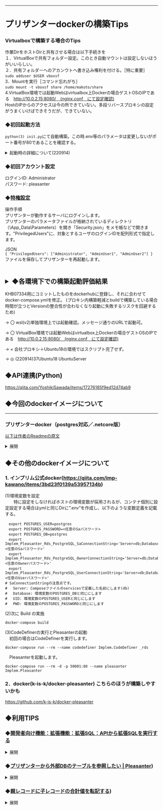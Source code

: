 -------------------------------------
# プリザンターdockerの構築Tips
### Virtualboxで構築する場合のTips
作業DirをホストDirと共有させる場合は以下手続きを　　<br>
１．VirtualBoxで共有フォルダー設定。このとき自動マウントは設定しないほうがいいらしい。　　<br>
２．共有フォルダーへのアカンウトへ書き込み権利を付ける。［特に重要］　　<br>
```sudo adduser $USER vboxsf　```<br>
3．Mountを実行［コマンド忘れがち］　　<br>
```sudo mount -t vboxsf share /home/makoto/share　　```<br>
4.VirtualBox環境では起動Webはvirtualbox上Dockerの場合ゲストOSのIPである　http://10.0.2.15:8080/　(nginx.conf　にて設定確認) <br> HostのIPからのアクセスは今の所できていない。多段リバースプロキシの設定がうまくいけばできそうだが、できていない。<br>

### ◆初回起動方法
`python(3) init.py`にて自動構築。この時.env等のパラメータは変更しないがポート番号が80であることを確認する。<br>
<details><summary>起動時の詳細について(220914)</summary><div>

環境ファイル”.env”は変更せずPython3 init.pyで先ず構築できることを確認。Postgreのポート5432が当たる場合は.env内容を一旦5432以外にしてinit.pyを実行。<br>
このときdotnetだけエラーを吐く状態で構築完了したらpls-baseコンテナに入って<br>
Linux版
`
Implem.Pleasanter/App_Data/Parameter/Rds.json
` 
<br>Windows版
`
C:¥inetpub¥wwwroot¥pleasanter¥App_Data¥Parameters
` 
<br>内にあるPostgresqlポートが先の.envに設定した値になっているので5432に変更する。
```
 {
        "Dbms": "PostgreSQL",
        "Provider": "Local",
        "TimeZoneInfo": "Tokyo Standard Time",
        "SaConnectionString":"Server=postgres-db;Port=5432;Database=postgres;UID=postgres;PWD=mypass-abc",
        "OwnerConnectionString":"Server=postgres-db;Port=5432;Database=#ServiceName#;UID=#ServiceName#_Owner;PWD=SetAdminsPWD","UserCon
nectionString":"Server=postgres-db;Port=5432;Database=#ServiceName#;UID=#ServiceName#_User;PWD=SetUsersPWD",
        "SqlCommandTimeOut": 600,
        "MinimumTime": 3,
        "DeadlockRetryCount": 4,
        "DeadlockRetryInterval": 1000,
        "DisableIndexChangeDetection": false
 }
```
5432に変更後は
```
dotnet /web/pleasanter/Implem.CodeDefiner/Implem.CodeDefiner.NetCore.dll _rds
```
を実行しエラーが出ない事を確認。その後<br>
Linux版　(Windows版はIIS再起動)
`
systemctl daemon-reload && systemctl restart pleasanter
`
でサービスを再起動しWebにアクセス出来れば完了。<br>
Plesanter自体は80ポートを使用するようなのでapache2とか動いてたら止めないとpleasanterのポートを変更してても到達できない。<br>
</div></details>

### ◆初回アカウント設定
ログインID:  Administrator<br>
パスワード: pleasanter

### ◆[特権設定](https://pleasanter.org/manual/user-management-privileged-users)
操作手順<br> プリザンターが動作するサーバにログインします。<br> プリザンターのパラメータファイルが格納されているディレクトリ（\App_Data\Parameters）を開き「Security.json」をメモ帳などで開きます。"PrivilegedUsers"に、対象とするユーザのログインIDを配列形式で指定します。<br>

JSON<br> ` { "PrivilegedUsers": ["Administrator", "AdminUser1", "AdminUser2"] } ` <br> ファイルを保存してプリザンターを再起動します。<br><br>

## <details><summary>◆各環境下での構築起動評価結果<br></summary><div>
KHB07334用にコミットしたものをdockerhubに登録し、それに合わせてdocker-compose.ymlを修正。
(プロキシ内構築軽減とbuildで構築している場合時間が立つとVersionの整合性が合わなくなり起動に失敗するリスクを回避するため)<br>

→  〇  wsl(v2)単独環境上では起動確認。メッセージ通りのURLで起動可。<br>

→  〇  VirtualBox環境では起動Webはvirtualbox上Dockerの場合ゲストOSのIPである　http://10.0.2.15:8080/　(nginx.conf　にて設定確認) <br> 

→ ×  会社プロキシ＋Ubuntu18の環境ではスクリプト完了せず。<br>

→ ◎ (220914)37Ubuntu18 UbuntuServer
</div></details>

## ◆API連携(Python)
https://qiita.com/YoshikiSawada/items/17276185f9ed12d74ab9

## ◆今回のdockerイメージについて
-----
### プリザンターdocker（postgres対応／.netcore版）<br>
[以下は作者のReadmeの原文](https://github.com/twintee/pleasanter-docker)
<details><summary>展開</summary><div>
 
Postgres対応版.netcoreプリザンターのdocker構築用Dockerfileとdocker-compose.ymlその他諸々。  
コマンドで動くようにしたかったのとDockerfileに可能な限り詰め込んで作業を軽減してみた。  
公式プリザンターzipの内容で動作変わるのが嫌だったのでリポジトリに含めたのがアレ。  

#### 参考にしたページ
https://qiita.com/ta24toy27/items/986b3057e08f3da2fc06

#### 検証済み環境
- ubuntu :18.*

#### 準備

- `./.env`を編集して設定変更
 ```
    - DISTRIBUTION: pleasanterコンテナのベースOS(cent -> centos7, deb -> buster-slim)
    - TZ: タイムゾーン
    - POSTGRES_PORT: postgresqlの公開ポート
    - POSTGRES_PASSWORD: postgresqlユーザーのパスワード
    - POSTGRES_MEM: postgresql使用メモリ
    - PLS_PORT: プリザンター用ポート=8080
    - PLS_MEM: プリザンター使用メモリ
```
- pythonコマンド実行
`python3 ./init.py`
    1. `initialize container? (y/*):` 処理開始なら `y[enter]`
    1. `initialize volumes? (y/*):` コンテナ削除時にボリューム削除するなら `y[enter]`
    1. `rebuild image? (y/*) :` docker imageの再構成したいときは `y[enter]`  
※5分程度かかる
    1. `make container? (y/*) :` コンテナを作成するなら `y[enter]`  
- 正常終了時の出力にローカルIP込みのURLが含まれるが、osにより取得されるipが変わる？為参考までに
</div></details>

## ◆その他のdockerイメージについて
### 1. インプリム公式docker(https://qiita.com/imp-kawano/items/3bd23f0139a53957134b)
(1)環境変数を設定 <br>
　　特に設定をしなければホストの環境変数が採用されるが、コンテナ個別に設定設定する場合はymlと同じDirに”.env”を作成し、以下のような変数定義を記載する。 <br>
```
　export POSTGRES_USER=postgres
　export POSTGRES_PASSWORD=<任意のSaパスワード>
　export POSTGRES_DB=postgres
　export Implem_Pleasanter_Rds_PostgreSQL_SaConnectionString='Server=db;Database=postgres;UID=postgres;PWD=<任意のSaパスワード>'
　export Implem_Pleasanter_Rds_PostgreSQL_OwnerConnectionString='Server=db;Database=#ServiceName#;UID=#ServiceName#_Owner;PWD=<任意のOwnerパスワード>'
　export Implem_Pleasanter_Rds_PostgreSQL_UserConnectionString='Server=db;Database=#ServiceName#;UID=#ServiceName#_User;PWD=<任意のUserパスワード>'
# SaConnectionStringの注意点です。
# 　Server: Composeファイルのservicesで定義した名前にします(db)
# 　Database: 環境変数のPOSTGRES_DBと同じにします
# 　UID: 環境変数のPOSTGRES_USERと同じにします
# 　PWD: 環境変数のPOSTGRES_PASSWORDと同じにします
```
(2)次に Build の実施
```
docker-compose build
```
(3)CodeDefinerの実行とPleasanterの起動
<br>  　初回の場合はCodeDefinerを実行します。
```
docker-compose run --rm --name codedefiner Implem.CodeDefiner _rds
```
  　Pleasanterを起動します。
```
docker-compose run --rm -d -p 50001:80 --name pleasanter Implem.Pleasanter
```
### 2．docker(k-is-k/docker-pleasanter) こちらのほうが構築しやすいかも
https://github.com/k-is-k/docker-pleasanter



## ◆利用TIPS
### ◆[開発者向け機能：拡張機能：拡張SQL：APIから拡張SQLを実行する](https://pleasanter.org/manual/extended-sql-api)
<details><summary>展開</summary><div>

#### 概要
「[API](https://pleasanter.org/manual/api)」と「[拡張SQL](https://pleasanter.org/manual/extended-sql)」を組み合わせてデータベースから直接データを取得したり更新したりすることができます。

#### 注意事項
1.  誤って使用するとプリザンターが利用できなくなったり、データが壊れたりする可能性がありますので、十分なテストを行った上でご利用ください。
2.  APIキーやセッションによるログイン確認は行いますが、テーブルへの権限チェックなどが行われないため、SQLの中で実施する必要があります。
#### 制限事項
1.  拡張SQLのJSONファイルやSQLファイルを更新した後は「アプリケーションを再起動」するまで反映しません。
2.  セキュリティ上の理由により拡張SQLはWeb画面から設定できません。

#### 事前準備
APIの操作を行う前に[APIキーの作成](https://pleasanter.org/manual/api-key)を実施してください。
.jsonファイルにて以下の2項目は必須項目となります。
|パラメータ名 |値の例 |説明 |
|--|--|--|
|Name|例) Sample|APIから実行させる際の名前を設定します。|
|Api|例) true|trueの場合APIからの実行を許可します。|

CommandTextに直接SQL文を記載できますが、SQL文が長文になる場合など、ファイルを分けることが可能です。 その場合のファイル名は以下の画像のように、.jsonファイルと同名.sqlとしてください。  
例)  
APItoSQL.json　←定義ファイル  
APItoSQL.json.sql　←SQL文

![image](https://pleasanter.org/binaries/2d01585929d44f339937c9873ba5293e)

#### URL
下記のURLを使用します。 HTTPメソッドはPOSTです。  
http://{servername}/pleasanter/api/extended/sql  
"http://{servername}/pleasanter" の部分は、適宜、環境に合わせて編集してください。

#### リクエスト
下記例のようにParamsに入れたパラメータは@RefIDのように拡張SQLに渡すパラメータとして使用することができます。 標準で用意されている@_Uなどのパラメータも使用できます。

```json
{
    "ApiVersion": 1.1,
    "ApiKey": "XXXXXXXXXX...",
    "Name": "Sample",
     "Params": {
        "RefID": 1
    }
}
```

#### JSONファイル

APItoSQL.json

```json
{
    "Name": "Sample",
    "Api": true
}
```

#### SQL文(外部ファイル)

APItoSQL.json.sql

```sql
SELECT [ReferenceId]
      ,[DeptId]
      ,[GroupId]
      ,[UserId]
      ,[Ver]
      ,[PermissionType]
  FROM [Implem.Pleasanter].[dbo].[Permissions]
  WHERE [ReferenceId]=@RefID

```

#### レスポンス

テーブル内にはレコードの配列があり、レコード内はKey, ValueのHashでカラム名と値が入ってきます。

```json
{
    "StatusCode": 200,
    "Response": {
        "Data": {
            "Table": [
                {
                    "ReferenceId": 1,
                    "DeptId": 0,
                    "GroupId": 0,
                    "UserId": 1,
                    "Ver": 1,
                    "PermissionType": 511
                },
                {
                    "ReferenceId": 1,
                    "DeptId": 0,
                    "GroupId": 0,
                    "UserId": 9,
                    "Ver": 1,
                    "PermissionType": 31
                },
                {
                    "ReferenceId": 1,
                    "DeptId": 0,
                    "GroupId": 0,
                    "UserId": 10,
                    "Ver": 1,
                    "PermissionType": 31
                },
                {
                    "ReferenceId": 1,
                    "DeptId": 0,
                    "GroupId": 1,
                    "UserId": 0,
                    "Ver": 1,
                    "PermissionType": 511
                }
            ]
        }
    }
}
```
複数のテーブルから値を取得した場合は以下のようなレスポンスとなります。  
Response.Data.Table （1つめのテーブル）  
Response.Data.Table1 （2つめのテーブル）  
Response.Data.Table2 （3つめのテーブル）
</div>
</details>

### ◆[プリザンターから外部DBのテーブルを参照したい | Pleasanter](https://pleasanter.org/manual/faq-link-server))
<details><summary>展開</summary><div>

#### 概要

「[拡張SQL](https://pleasanter.org/manual/extended-sql)」の「OnSelectingColumn」を使用しプリザンターから外部DBのテーブルを参照するサンプルコードです。参照したい外部DBをSQL Serverの「リンクサーバー」機能を使って参照します。

#### 前提条件

1.  事前にリンクサーバの設定が完了している必要があります。

#### 説明

プリザンターから参照する外部DBのテーブル例です。
| id |氏名|年齢|
|--|--|--|
|1|ユーザー1|21|
1.  プリザンターのテーブルの分類Aに外部DBテーブルの id が格納されていることとします。
2.  外部DBテーブルの 年齢 をプリザンターの 分類Z に表示します。

#### 操作手順

##### テーブルの設定

1.  プリザンターを開き、テーブルを作成してください。
2.  「[テーブルの管理](https://pleasanter.org/manual/table-management)」を開き「[一覧](https://pleasanter.org/manual/table-management-grid)」タブと「[エディタ](https://pleasanter.org/manual/table-editor)」タブで「分類Z」を有効化してください。
3.  対象となるテーブルのサイトIDをメモしてください。

##### 拡張SQLの設定

1.  後述のJSONファイル例を LinkSever.json として保存してください
    
    -   保存先は以下の通りです。
    -   C:\web\pleasanter\Implem.Pleasanter\App_Data\Parameters\ExtendedSqls\LinkServer.json
2.  SiteIdList をメモしたサイトIDに変更してください。
    
3.  CommandText のSQLのFROM句: [リンクサーバー名].[DB名].[スキーマ名].[テーブル名] [照合順序]は設定したいリンクサーバーと、参照したいテーブル名に変更してください。
    
4.  プリザンターを再起動してください。
    

##### JSON(LinkServer.json)

```
{
    "Name": "LinkServerTest",
    "Description": "LinkServerTest",
    "SiteIdList": [xxx],
    "ColumnList": ["ClassZ"],
    "OnSelectingColumn": true,
    "CommandText": "(select age from [LINKSERVER].[postgres].[public].[staff] where id = Results.ClassA COLLATE Japanese_CI_AS)"
}
```
</div></details>

### ◆[親レコードに子レコードの合計値を転記する](https://implem.co.jp/2017/03/31/894/))
<details><summary>展開</summary><div>

今回は、親のチケットに子のチケットの数値をサマライズするサマリ機能について紹介します。<br>
#### 仕入の合計値を表示させよう
例えば、商談と仕入のような親子関係のデータがあります。この場合、一つの商談に対して複数の仕入れが発生します。その際に、商談では仕入の合計金額を管理したいですよね。それではやり方を見ていきましょう。<br>

[![仕入の合計値を表示させよう](https://implem.co.jp/img/archive/20170330_894_1-1.gif)](https://implem.co.jp/img/archive/20170330_894_1-1.gif)  

#### サマリ機能の設定方法
下記の図はサマリのイメージです。商談サイトと仕入サイトの2つのサイト間で親子関係が設定されています。<br>

[![サマリのイメージ](https://implem.co.jp/img/archive/1fb19bafa0370fb55332346ca247d16e-1.png)](https://implem.co.jp/img/archive/1fb19bafa0370fb55332346ca247d16e-1.png) 

サマリの設定は、子サイト側の仕入れで行います。設定は下記の動画のとおりです。<br>

[![サマリ機能の設定方法](https://implem.co.jp/img/archive/20170330_894_2.gif)](https://implem.co.jp/img/archive/20170330_894_2.gif)

#### サマリの種別
サマリの種別は下記の5種類です。業務の内容に応じて選択して下さい。<br>

|件数|チケットの件数|
|--|--|
|合計|サマリ項目で指定した数値フィールドの合計値|
|平均|サマリ項目で指定したの数値フィールドの平均値|
|最小|サマリ項目で指定したの数値フィールドの最小値|
|最大|サマリ項目で指定したの数値フィールドの最大値|
 
サマライズ機能は下記のような業務で活用できます。  

|業務の例|親|子|
|--|--|--|
|プロジェクト管理|WBS(工数合計)|工数(時間)|
|在庫管理|在庫(入庫合計)|入庫(個数)|
|ヘルプデスク|製品(問合せ件数)|問合せ|

 ##### 関連する記事
[リンク機能でタスクと課題を紐づけて管理](https://implem.co.jp/2017/03/30/848/)
</div></details>
